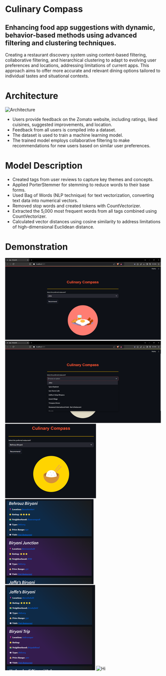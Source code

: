 # Culinary Compass

## Enhancing food app suggestions with dynamic, behavior-based methods using advanced filtering and clustering techniques.

Creating a restaurant discovery system using content-based filtering, collaborative filtering, and hierarchical clustering to adapt to evolving user preferences and locations, addressing limitations of current apps. This approach aims to offer more accurate and relevant dining options tailored to individual tastes and situational contexts.

# Architecture

![Architecture](https://github.com/Pranav-Bidve/personalized-dining-navigator/blob/main/img/arch.png)

* Users provide feedback on the Zomato website, including ratings, liked cuisines, suggested improvements, and location.
* Feedback from all users is compiled into a dataset.
* The dataset is used to train a machine learning model.
* The trained model employs collaborative filtering to make recommendations for new users based on similar user preferences.

# Model Description
  
* Created tags from user reviews to capture key themes and concepts.
* Applied PorterStemmer for stemming to reduce words to their base forms.
* Used Bag of Words (NLP technique) for text vectorization, converting text data into numerical vectors.
* Removed stop words and created tokens with CountVectorizer.
* Extracted the 5,000 most frequent words from all tags combined using CountVectorizer.
* Calculated vector distances using cosine similarity to address limitations of high-dimensional Euclidean distance.

# Demonstration

![Hi](https://github.com/Pranav-Bidve/culinary-compass/blob/main/img/welcome_page.png)
![Hi](https://github.com/Pranav-Bidve/culinary-compass/blob/main/img/scroll.png)
![Hi](https://github.com/Pranav-Bidve/culinary-compass/blob/main/img/choice.png)
![Hi](https://github.com/Pranav-Bidve/culinary-compass/blob/main/img/recomm_1.png)
![Hi](https://github.com/Pranav-Bidve/culinary-compass/blob/main/img/recomm_2.png)
![Hi]((https://github.com/Pranav-Bidve/culinary-compass/blob/main/img/recomm_3.png))


  





